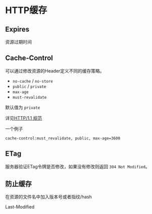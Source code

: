 # HTTP缓存
## Expires
资源过期时间

## Cache-Control
可以通过修改资源的Header定义不同的缓存策略。  
- `no-cache` / `no-store`
- `public` / `private`
- `max-age`
- `must-revalidate`

默认值为 `private`

详见[HTTP/1.1 规范](https://www.w3.org/Protocols/rfc2616/rfc2616-sec14.html#sec14.9)

一个例子
```text
cache-control:must_revalidate, public, max-age=3600
```

## ETag
服务器验证ETag令牌是否修改，如果没有修改则返回 `304 Not Modified`。

## 防止缓存
在资源的文件名中加入版本号或者指纹/hash


Last-Modified
